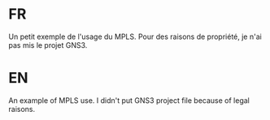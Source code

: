 # FR
Un petit exemple de l'usage du MPLS. Pour des raisons de propriété, je n'ai pas mis le projet GNS3.


# EN
An example of MPLS use. I didn't put GNS3 project file because of legal raisons.